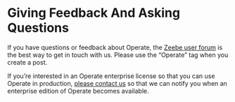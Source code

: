 # Giving Feedback And Asking Questions

If you have questions or feedback about Operate, the [Zeebe user forum](https://forum.zeebe.io) is the best way to get in touch with us. Please use the “Operate” tag when you create a post. 

If you’re interested in an Operate enterprise license so that you can use Operate in production, [please contact us](mailto:feedback@zeebe.io) so that we can notify you when an enterprise edition of Operate becomes available. 